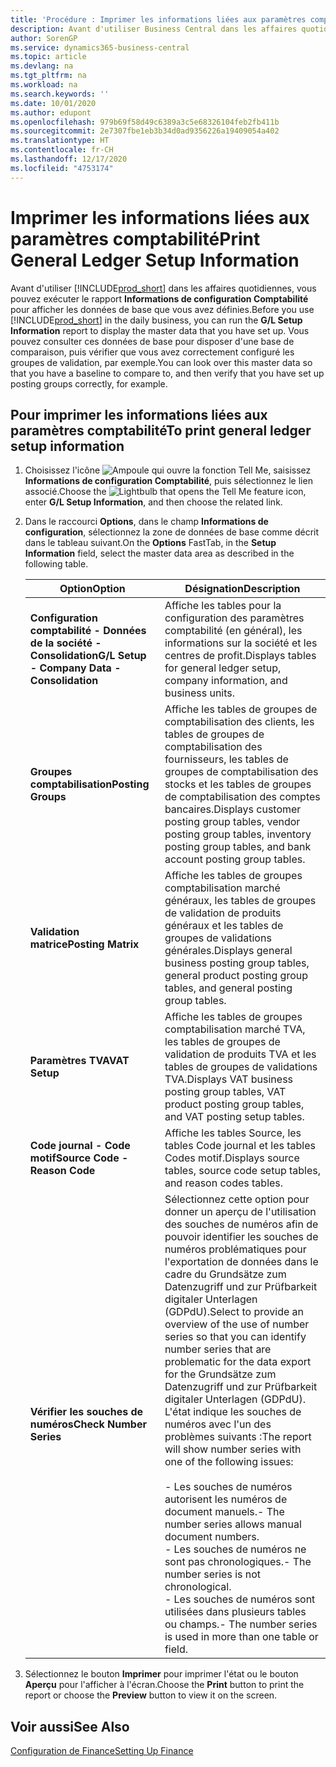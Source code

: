 ```yaml
---
title: 'Procédure : Imprimer les informations liées aux paramètres comptabilité'
description: Avant d'utiliser Business Central dans les affaires quotidiennes, vous pouvez exécuter le rapport Informations de configuration Comptabilité pour afficher les données de base que vous avez définies.
author: SorenGP
ms.service: dynamics365-business-central
ms.topic: article
ms.devlang: na
ms.tgt_pltfrm: na
ms.workload: na
ms.search.keywords: ''
ms.date: 10/01/2020
ms.author: edupont
ms.openlocfilehash: 979b69f58d49c6389a3c5e68326104feb2fb411b
ms.sourcegitcommit: 2e7307fbe1eb3b34d0ad9356226a19409054a402
ms.translationtype: HT
ms.contentlocale: fr-CH
ms.lasthandoff: 12/17/2020
ms.locfileid: "4753174"
---
```

# <a name="print-general-ledger-setup-information"></a><span data-ttu-id="94220-103">Imprimer les informations liées aux paramètres comptabilité</span><span class="sxs-lookup"><span data-stu-id="94220-103">Print General Ledger Setup Information</span></span>
<span data-ttu-id="94220-104">Avant d'utiliser [!INCLUDE[prod_short](../../includes/prod_short.md)] dans les affaires quotidiennes, vous pouvez exécuter le rapport **Informations de configuration Comptabilité** pour afficher les données de base que vous avez définies.</span><span class="sxs-lookup"><span data-stu-id="94220-104">Before you use [!INCLUDE[prod_short](../../includes/prod_short.md)] in the daily business, you can run the **G/L Setup Information** report to display the master data that you have set up.</span></span> <span data-ttu-id="94220-105">Vous pouvez consulter ces données de base pour disposer d'une base de comparaison, puis vérifier que vous avez correctement configuré les groupes de validation, par exemple.</span><span class="sxs-lookup"><span data-stu-id="94220-105">You can look over this master data so that you have a baseline to compare to, and then verify that you have set up posting groups correctly, for example.</span></span>  

## <a name="to-print-general-ledger-setup-information"></a><span data-ttu-id="94220-106">Pour imprimer les informations liées aux paramètres comptabilité</span><span class="sxs-lookup"><span data-stu-id="94220-106">To print general ledger setup information</span></span>  

1.  <span data-ttu-id="94220-107">Choisissez l'icône ![Ampoule qui ouvre la fonction Tell Me](../../media/ui-search/search_small.png "Dites-moi ce que vous voulez faire"), saisissez **Informations de configuration Comptabilité**, puis sélectionnez le lien associé.</span><span class="sxs-lookup"><span data-stu-id="94220-107">Choose the ![Lightbulb that opens the Tell Me feature](../../media/ui-search/search_small.png "Tell me what you want to do") icon, enter **G/L Setup Information**, and then choose the related link.</span></span>  
2.  <span data-ttu-id="94220-108">Dans le raccourci **Options**, dans le champ **Informations de configuration**, sélectionnez la zone de données de base comme décrit dans le tableau suivant.</span><span class="sxs-lookup"><span data-stu-id="94220-108">On the **Options** FastTab, in the **Setup Information** field, select the master data area as described in the following table.</span></span>  

    |<span data-ttu-id="94220-109">Option</span><span class="sxs-lookup"><span data-stu-id="94220-109">Option</span></span>|<span data-ttu-id="94220-110">Désignation</span><span class="sxs-lookup"><span data-stu-id="94220-110">Description</span></span>|  
    |-------------------------------------|---------------------------------------|  
    |<span data-ttu-id="94220-111">**Configuration comptabilité - Données de la société - Consolidation**</span><span class="sxs-lookup"><span data-stu-id="94220-111">**G/L Setup - Company Data - Consolidation**</span></span>|<span data-ttu-id="94220-112">Affiche les tables pour la configuration des paramètres comptabilité (en général), les informations sur la société et les centres de profit.</span><span class="sxs-lookup"><span data-stu-id="94220-112">Displays tables for general ledger setup, company information, and business units.</span></span>|  
    |<span data-ttu-id="94220-113">**Groupes comptabilisation**</span><span class="sxs-lookup"><span data-stu-id="94220-113">**Posting Groups**</span></span>|<span data-ttu-id="94220-114">Affiche les tables de groupes de comptabilisation des clients, les tables de groupes de comptabilisation des fournisseurs, les tables de groupes de comptabilisation des stocks et les tables de groupes de comptabilisation des comptes bancaires.</span><span class="sxs-lookup"><span data-stu-id="94220-114">Displays customer posting group tables, vendor posting group tables, inventory posting group tables, and bank account posting group tables.</span></span>|  
    |<span data-ttu-id="94220-115">**Validation matrice**</span><span class="sxs-lookup"><span data-stu-id="94220-115">**Posting Matrix**</span></span>|<span data-ttu-id="94220-116">Affiche les tables de groupes comptabilisation marché généraux, les tables de groupes de validation de produits généraux et les tables de groupes de validations générales.</span><span class="sxs-lookup"><span data-stu-id="94220-116">Displays general business posting group tables, general product posting group tables, and general posting group tables.</span></span>|  
    |<span data-ttu-id="94220-117">**Paramètres TVA**</span><span class="sxs-lookup"><span data-stu-id="94220-117">**VAT Setup**</span></span>|<span data-ttu-id="94220-118">Affiche les tables de groupes comptabilisation marché TVA, les tables de groupes de validation de produits TVA et les tables de groupes de validations TVA.</span><span class="sxs-lookup"><span data-stu-id="94220-118">Displays VAT business posting group tables, VAT product posting group tables, and VAT posting setup tables.</span></span>|  
    |<span data-ttu-id="94220-119">**Code journal - Code motif**</span><span class="sxs-lookup"><span data-stu-id="94220-119">**Source Code - Reason Code**</span></span>|<span data-ttu-id="94220-120">Affiche les tables Source, les tables Code journal et les tables Codes motif.</span><span class="sxs-lookup"><span data-stu-id="94220-120">Displays source tables, source code setup tables, and reason codes tables.</span></span>|  
    |<span data-ttu-id="94220-121">**Vérifier les souches de numéros**</span><span class="sxs-lookup"><span data-stu-id="94220-121">**Check Number Series**</span></span>|<span data-ttu-id="94220-122">Sélectionnez cette option pour donner un aperçu de l'utilisation des souches de numéros afin de pouvoir identifier les souches de numéros problématiques pour l'exportation de données dans le cadre du Grundsätze zum Datenzugriff und zur Prüfbarkeit digitaler Unterlagen (GDPdU).</span><span class="sxs-lookup"><span data-stu-id="94220-122">Select to provide an overview of the use of number series so that you can identify number series that are problematic for the data export for the Grundsätze zum Datenzugriff und zur Prüfbarkeit digitaler Unterlagen (GDPdU).</span></span> <span data-ttu-id="94220-123">L'état indique les souches de numéros avec l'un des problèmes suivants :</span><span class="sxs-lookup"><span data-stu-id="94220-123">The report will show number series with one of the following issues:</span></span><br /><br /> <span data-ttu-id="94220-124">-   Les souches de numéros autorisent les numéros de document manuels.</span><span class="sxs-lookup"><span data-stu-id="94220-124">-   The number series allows manual document numbers.</span></span><br /><span data-ttu-id="94220-125">-   Les souches de numéros ne sont pas chronologiques.</span><span class="sxs-lookup"><span data-stu-id="94220-125">-   The number series is not chronological.</span></span><br /><span data-ttu-id="94220-126">-   Les souches de numéros sont utilisées dans plusieurs tables ou champs.</span><span class="sxs-lookup"><span data-stu-id="94220-126">-   The number series is used in more than one table or field.</span></span>|  

3.  <span data-ttu-id="94220-127">Sélectionnez le bouton **Imprimer** pour imprimer l'état ou le bouton **Aperçu** pour l'afficher à l'écran.</span><span class="sxs-lookup"><span data-stu-id="94220-127">Choose the **Print** button to print the report or choose the **Preview** button to view it on the screen.</span></span>  

## <a name="see-also"></a><span data-ttu-id="94220-128">Voir aussi</span><span class="sxs-lookup"><span data-stu-id="94220-128">See Also</span></span>  
[<span data-ttu-id="94220-129">Configuration de Finance</span><span class="sxs-lookup"><span data-stu-id="94220-129">Setting Up Finance</span></span>](../../finance-setup-finance.md)
